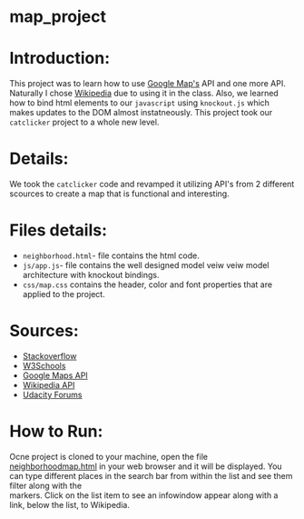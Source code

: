 # map_project

# Introduction:

This project was to learn how to use [Google Map's](https://www.google.com/maps) API and one more API.  Naturally I chose [Wikipedia](https://en.wikipedia.org/wiki/List_of_news_media_APIs) due to using it in the class.  Also, we learned how to bind html elements to our `javascript` using `knockout.js` which makes updates to the DOM almost instatneously. This project took our `catclicker` project to a whole new level.  

# Details:

We took the `catclicker` code and revamped it utilizing API's from 2 different scources to create a map that is functional and 
interesting.  

# Files details:

- `neighborhood.html`- file contains the html code.
- `js/app.js`- file contains the well designed model veiw veiw model architecture with knockout bindings.
- `css/map.css` contains the header, color and font properties that are applied to the project.

# Sources:

* [Stackoverflow](https://stackoverflow.com/)
* [W3Schools](https://www.w3schools.com/)
* [Google Maps API](https://www.google.com/webhp?sourceid=chrome-instant&ion=1&espv=2&ie=UTF-8#q=google+api)
* [Wikipedia API](https://en.wikipedia.org/wiki/List_of_news_media_APIs)
* [Udacity Forums](https://discussions.udacity.com/c/nd001-front-end-broadcast)

# How to Run:

Ocne project is cloned to your machine, open the file [neighborhoodmap.html](neighborhoodmap.html) in your web browser and it
will be displayed.  You can type different places in the search bar from within the list and see them filter along with the   
markers.  Click on the list item to see an infowindow appear along with a link, below the list, to Wikipedia. 
